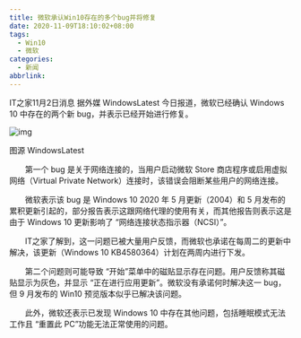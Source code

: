 ```yaml
---
title: 微软承认Win10存在的多个bug并将修复
date: 2020-11-09T18:10:02+08:00
tags:
  - Win10
  - 微软
categories:
  - 新闻
abbrlink:
---
```


IT之家11月2日消息 据外媒 WindowsLatest 今日报道，微软已经确认 Windows 10 中存在的两个新 bug，并表示已经开始进行修复。

![img](https://cdn.jsdelivr.net/gh/yakeing/Documentation@main/Hexo/images/fdf0-kcieyvz6449921.jpg)

 图源 WindowsLatest

　　第一个 bug 是关于网络连接的，当用户启动微软 Store 商店程序或启用虚拟网络（Virtual Private Network）连接时，该错误会阻断某些用户的网络连接。

　　微软表示该 bug 是 Windows 10 2020 年 5 月更新（2004）和 5 月发布的累积更新引起的，部分报告表示这跟网络代理的使用有关，而其他报告则表示这是由于 Windows 10 更新影响了 “网络连接状态指示器（NCSI）”。

　　IT之家了解到，这一问题已被大量用户反馈，而微软也承诺在每周二的更新中解决，该更新（Windows 10 KB4580364）计划在两周内进行下发。

　　第二个问题则可能导致 “开始”菜单中的磁贴显示存在问题。用户反馈称其磁贴显示为灰色，并显示 “正在进行应用更新”。微软没有承诺何时解决这一 bug，但 9 月发布的 Win10 预览版本似乎已解决该问题。

　　此外，微软还表示已发现 Windows 10 中存在其他问题，包括睡眠模式无法工作且 “重置此 PC”功能无法正常使用的问题。